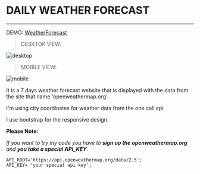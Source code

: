 # DAILY WEATHER FORECAST
_______________________________________________________________________
DEMO: [WeatherForecast](https://priceless-bell-be1b52.netlify.app/)

>DESKTOP VİEW:

![desktop](https://i.ibb.co/jk1WzXt/img.png)

>MOBİLE VİEW:

![mobile](https://i.ibb.co/sWJCztf/img-1.png)

It is a 7 days weather forecast website that is displayed with the data from the site that name 'openweathermap.org'.

I'm using city coordinates for weather data from the one call api.

I use bootstrap for the responsive design.

**Please Note:**

_If you want to try my code you have to **sign up the openweathermap.org** and **you take a special API_KEY**._

```
API_ROOT='https://api.openweathermap.org/data/2.5';
API_KEY= 'your special api key';
```